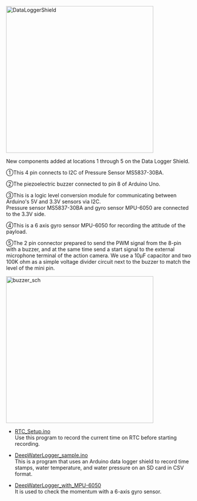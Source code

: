 
<img width="400" src="https://github.com/siaflab/Deep_Water_Data_Logging_At_Lake_Shikotu/blob/main/DIY_Probe_for_Deep_Water/Sample_Code/DataLoggerShield.png" alt="DataLoggerShield" title="DataLoggerShield">  

New components added at locations 1 through 5 on the Data Logger Shield.

①This 4 pin connects to I2C of Pressure Sensor MS5837-30BA.

②The piezoelectric buzzer connected to pin 8 of Arduino Uno.

③This is a logic level conversion module for communicating between Arduino's 5V and 3.3V sensors via I2C.  
Pressure sensor MS5837-30BA and gyro sensor MPU-6050 are connected to the 3.3V side.

④This is a 6 axis gyro sensor MPU-6050 for recording the attitude of the payload.

⑤The 2 pin connector prepared to send the PWM signal from the 8-pin with a buzzer,
 and at the same time send a start signal to the external microphone terminal of the action camera. 
We use a 10μF capacitor and two 100K ohm as a simple voltage divider circuit next to the buzzer to match the level of the mini pin.

<img width="400" src="https://github.com/siaflab/Deep_Water_Data_Logging_At_Lake_Shikotu/blob/main/DIY_Probe_for_Deep_Water/Sample_Code/buzzer.png" alt="buzzer_sch" title="buzzer_sch">  

* [RTC_Setup.ino](https://github.com/siaflab/Deep_Water_Data_Logging_At_Lake_Shikotu/blob/main/DIY_Probe_for_Deep_Water/Sample_Code/RTC_Setup.ino)  
Use this program to record the current time on RTC before starting recording. 

* [DeepWaterLogger_sample.ino](https://github.com/siaflab/Deep_Water_Data_Logging_At_Lake_Shikotu/blob/main/DIY_Probe_for_Deep_Water/Sample_Code/DeepWaterLogger_sample.ino)  
This is a program that uses an Arduino data logger shield to record time stamps, water temperature, and water pressure on an SD card in CSV format.

* [DeepWaterLogger_with_MPU-6050](https://github.com/siaflab/Deep_Water_Data_Logging_At_Lake_Shikotu/blob/main/DIY_Probe_for_Deep_Water/Sample_Code/DeepWaterLogger_with_MPU-6050)  
It is used to check the momentum with a 6-axis gyro sensor.
